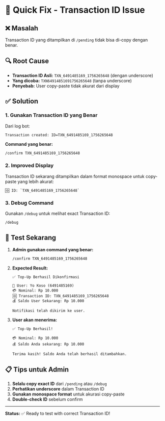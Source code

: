 # 🔧 Quick Fix - Transaction ID Issue

## ❌ **Masalah**
Transaction ID yang ditampilkan di `/pending` tidak bisa di-copy dengan benar.

## 🔍 **Root Cause**
- **Transaction ID Asli:** `TXN_6491485169_1756265648` (dengan underscore)
- **Yang dicoba:** `TXN64914851691756265648` (tanpa underscore)
- **Penyebab:** User copy-paste tidak akurat dari display

## ✅ **Solution**

### **1. Gunakan Transaction ID yang Benar**
Dari log bot:
```
Transaction created: ID=TXN_6491485169_1756265648
```

**Command yang benar:**
```bash
/confirm TXN_6491485169_1756265648
```

### **2. Improved Display**
Transaction ID sekarang ditampilkan dalam format monospace untuk copy-paste yang lebih akurat:
```
🆔 ID: `TXN_6491485169_1756265648`
```

### **3. Debug Command**
Gunakan `/debug` untuk melihat exact Transaction ID:
```bash
/debug
```

## 🚀 **Test Sekarang**

1. **Admin gunakan command yang benar:**
   ```bash
   /confirm TXN_6491485169_1756265648
   ```

2. **Expected Result:**
   ```
   ✅ Top-Up Berhasil Dikonfirmasi
   
   👤 User: Yo Koso (6491485169)
   💳 Nominal: Rp 10.000
   🆔 Transaction ID: TXN_6491485169_1756265648
   💰 Saldo User Sekarang: Rp 10.000
   
   Notifikasi telah dikirim ke user.
   ```

3. **User akan menerima:**
   ```
   ✅ Top-Up Berhasil!
   
   💳 Nominal: Rp 10.000
   💰 Saldo Anda sekarang: Rp 10.000
   
   Terima kasih! Saldo Anda telah berhasil ditambahkan.
   ```

## 📋 **Tips untuk Admin**

1. **Selalu copy exact ID** dari `/pending` atau `/debug`
2. **Perhatikan underscore** dalam Transaction ID
3. **Gunakan monospace format** untuk akurasi copy-paste
4. **Double-check ID** sebelum confirm

---

**Status:** ✅ Ready to test with correct Transaction ID!
